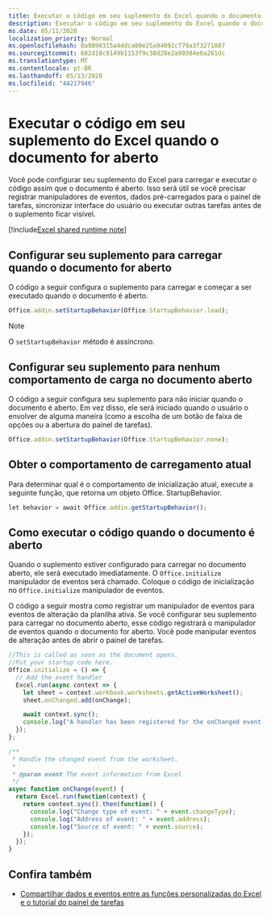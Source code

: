 ```yaml
---
title: Executar o código em seu suplemento do Excel quando o documento for aberto
description: Executar o código em seu suplemento do Excel quando o documento for aberto.
ms.date: 05/11/2020
localization_priority: Normal
ms.openlocfilehash: 0a9090315a4ddca80e25a94092c779a3f3271087
ms.sourcegitcommit: 682d18c9149b1153f9c38d28e2a90384e6a261dc
ms.translationtype: MT
ms.contentlocale: pt-BR
ms.lasthandoff: 05/13/2020
ms.locfileid: "44217946"
---
```

# <a name="run-code-in-your-excel-add-in-when-the-document-opens"></a>Executar o código em seu suplemento do Excel quando o documento for aberto

Você pode configurar seu suplemento do Excel para carregar e executar o código assim que o documento é aberto. Isso será útil se você precisar registrar manipuladores de eventos, dados pré-carregados para o painel de tarefas, sincronizar interface do usuário ou executar outras tarefas antes de o suplemento ficar visível.

[!include[Excel shared runtime note](../includes/note-requires-shared-runtime.md)]

## <a name="configure-your-add-in-to-load-when-the-document-opens"></a>Configurar seu suplemento para carregar quando o documento for aberto

O código a seguir configura o suplemento para carregar e começar a ser executado quando o documento é aberto.

```JavaScript
Office.addin.setStartupBehavior(Office.StartupBehavior.load);
```

> [!NOTE]
> O `setStartupBehavior` método é assíncrono.

## <a name="configure-your-add-in-for-no-load-behavior-on-document-open"></a>Configurar seu suplemento para nenhum comportamento de carga no documento aberto

O código a seguir configura seu suplemento para não iniciar quando o documento é aberto. Em vez disso, ele será iniciado quando o usuário o envolver de alguma maneira (como a escolha de um botão de faixa de opções ou a abertura do painel de tarefas).

```JavaScript
Office.addin.setStartupBehavior(Office.StartupBehavior.none);
```

## <a name="get-the-current-load-behavior"></a>Obter o comportamento de carregamento atual

Para determinar qual é o comportamento de inicialização atual, execute a seguinte função, que retorna um objeto Office. StartupBehavior.

```JavaScript
let behavior = await Office.addin.getStartupBehavior();
```

## <a name="how-to-run-code-when-the-document-opens"></a>Como executar o código quando o documento é aberto

Quando o suplemento estiver configurado para carregar no documento aberto, ele será executado imediatamente. O `Office.initialize` manipulador de eventos será chamado. Coloque o código de inicialização no `Office.initialize` manipulador de eventos.

O código a seguir mostra como registrar um manipulador de eventos para eventos de alteração da planilha ativa. Se você configurar seu suplemento para carregar no documento aberto, esse código registrará o manipulador de eventos quando o documento for aberto. Você pode manipular eventos de alteração antes de abrir o painel de tarefas.


```JavaScript
//This is called as soon as the document opens.
//Put your startup code here.
Office.initialize = () => {
  // Add the event handler
  Excel.run(async context => {
    let sheet = context.workbook.worksheets.getActiveWorksheet();
    sheet.onChanged.add(onChange);

    await context.sync();
    console.log("A handler has been registered for the onChanged event.");
  });
};

/**
 * Handle the changed event from the worksheet.
 *
 * @param event The event information from Excel
 */
async function onChange(event) {
  return Excel.run(function(context) {
    return context.sync().then(function() {
      console.log("Change type of event: " + event.changeType);
      console.log("Address of event: " + event.address);
      console.log("Source of event: " + event.source);
    });
  });
}

```

## <a name="see-also"></a>Confira também

- [Compartilhar dados e eventos entre as funções personalizadas do Excel e o tutorial do painel de tarefas](../tutorials/share-data-and-events-between-custom-functions-and-the-task-pane-tutorial.md)
